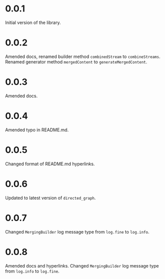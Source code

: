 # 0.0.1

Initial version of the library.

# 0.0.2

Amended docs, renamed builder method `combinedStream` to `combineStreams`.
Renamed generator method `mergedContent` to `generateMergedContent`.

# 0.0.3

Amended docs.

# 0.0.4

Amended typo in README.md.

# 0.0.5

Changed format of README.md hyperlinks.

# 0.0.6

Updated to latest version of `directed_graph`.

# 0.0.7

Changed `MergingBuilder` log message type from `log.fine` to `log.info`.

# 0.0.8

Amended docs and hyperlinks. Changed `MergingBuilder` log message type from `log.info` to `log.fine`.
